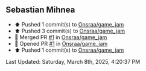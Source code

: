 <h2>Sebastian Mihnea</h2>

<!--RECENT_ACTIVITY:start-->
- ⬆️ Pushed 1 commit(s) to [Onsraa/game_jam](https://github.com/Onsraa/game_jam)<br>
- ⬆️ Pushed 3 commit(s) to [Onsraa/game_jam](https://github.com/Onsraa/game_jam)<br>
- 🎉 Merged PR [#1](https://github.com/Onsraa/game_jam/pull/1) in [Onsraa/game_jam](https://github.com/Onsraa/game_jam)<br>
- 💪 Opened PR [#1](https://github.com/Onsraa/game_jam/pull/1) in [Onsraa/game_jam](https://github.com/Onsraa/game_jam)<br>
- ⬆️ Pushed 1 commit(s) to [Onsraa/game_jam](https://github.com/Onsraa/game_jam)<br>
<!--RECENT_ACTIVITY:end-->
<!--RECENT_ACTIVITY:last_update-->
Last Updated: Saturday, March 8th, 2025, 4:20:37 PM
<!--RECENT_ACTIVITY:last_update_end-->

<!---LOL-STATS-START-HERE--->
<!---LOL-STATS-END-HERE--->
